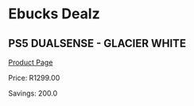 
# Ebucks Dealz
## PS5 DUALSENSE - GLACIER WHITE
[Product Page](https://www.ebucks.com/web/shop/productSelected.do?prodId=1097646526&catId=365757697)

Price: R1299.00

Savings: 200.0


	